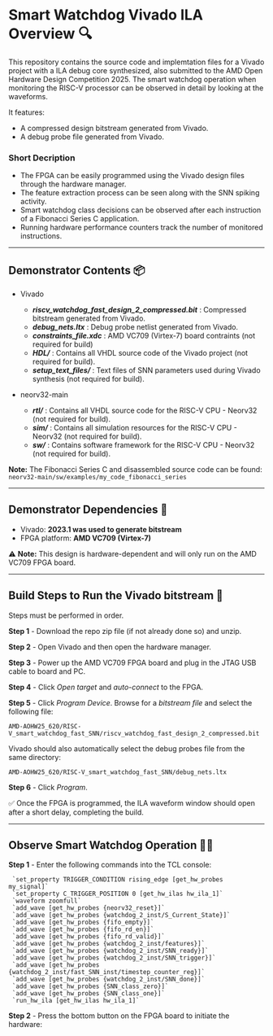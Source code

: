 # Smart Watchdog Vivado ILA Overview 🔍 

This repository contains the source code and implemtation files for a Vivado project with a ILA debug core synthesized, also submitted to the AMD Open Hardware Design Competition 2025. The smart watchdog operation when monitoring the RISC-V processor can be observed in detail by looking at the waveforms.

It features:
- A compressed design bitstream generated from Vivado.
- A debug probe file generated from Vivado.

### Short Decription

- The FPGA can be easily programmed using the Vivado design files through the hardware manager.
- The feature extraction process can be seen along with the SNN spiking activity.
- Smart watchdog class decisions can be observed after each instruction of a Fibonacci Series C application.
- Running hardware performance counters track the number of monitored instructions.

---

## Demonstrator Contents 📦

- Vivado
     - ***riscv_watchdog_fast_design_2_compressed.bit*** : Compressed bitstream generated from Vivado.
     - ***debug_nets.ltx*** : Debug probe netlist generated from Vivado.
     - ***constraints_file.xdc*** : AMD VC709 (Virtex-7) board contraints (not required for build)
     - ***HDL/*** : Contains all VHDL source code of the Vivado project (not required for build).
     - ***setup_text_files/*** : Text files of SNN parameters used during Vivado synthesis (not required for build).

- neorv32-main
     - ***rtl/*** : Contains all VHDL source code for the RISC-V CPU - Neorv32 (not required for build).
     - ***sim/*** : Contains all simulation resources for the RISC-V CPU - Neorv32 (not required for build).
     - ***sw/*** : Contains software framework for the RISC-V CPU - Neorv32 (not required for build).

**Note:** The Fibonacci Series C and disassembled source code can be found: `neorv32-main/sw/examples/my_code_fibonacci_series`

---

## Demonstrator Dependencies 📝

- Vivado: **2023.1 was used to generate bitstream**
- FPGA platform: **AMD VC709 (Virtex-7)**

⚠️ **Note:** This design is hardware-dependent and will only run on the AMD VC709 FPGA board.

---

 ## Build Steps to Run the Vivado bitstream 🔨

Steps must be performed in order.

**Step 1** - Download the repo zip file (if not already done so) and unzip.

**Step 2** - Open Vivado and then open the hardware manager.

**Step 3** - Power up the AMD VC709 FPGA board and plug in the JTAG USB cable to board and PC.

**Step 4** - Click *Open target* and *auto-connect* to the FPGA.

**Step 5** - Click *Program Device*. Browse for a *bitstream file* and select the following file:

`AMD-AOHW25_620/RISC-V_smart_watchdog_fast_SNN/riscv_watchdog_fast_design_2_compressed.bit`

Vivado should also automatically select the debug probes file from the same directory:

`AMD-AOHW25_620/RISC-V_smart_watchdog_fast_SNN/debug_nets.ltx`

**Step 6** - Click *Program*.

✅ Once the FPGA is programmed, the ILA waveform window should open after a short delay, completing the build.

---

 ## Observe Smart Watchdog Operation 🕵🏻

 **Step 1** - Enter the following commands into the TCL console:
 
     `set_property TRIGGER_CONDITION rising_edge [get_hw_probes my_signal]`
     `set_property C_TRIGGER_POSITION 0 [get_hw_ilas hw_ila_1]`
     `waveform zoomfull`
     `add_wave [get_hw_probes {neorv32_reset}]`
     `add_wave [get_hw_probes {watchdog_2_inst/S_Current_State}]`     
     `add_wave [get_hw_probes {fifo_empty}]`     
     `add_wave [get_hw_probes {fifo_rd_en}]`     
     `add_wave [get_hw_probes {fifo_rd_valid}]`  
     `add_wave [get_hw_probes {watchdog_2_inst/features}]`  
     `add_wave [get_hw_probes {watchdog_2_inst/SNN_ready}]`  
     `add_wave [get_hw_probes {watchdog_2_inst/SNN_trigger}]` 
     `add_wave [get_hw_probes {watchdog_2_inst/fast_SNN_inst/timestep_counter_reg}]` 
     `add_wave [get_hw_probes {watchdog_2_inst/SNN_done}]`  
     `add_wave [get_hw_probes {SNN_class_zero}]` 
     `add_wave [get_hw_probes {SNN_class_one}]` 
     `run_hw_ila [get_hw_ilas hw_ila_1]`
 
 **Step 2** - Press the bottom button on the FPGA board to initiate the hardware:

 

     

